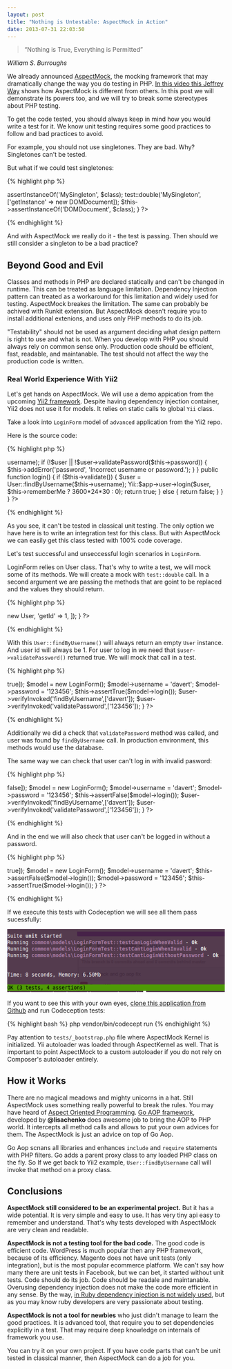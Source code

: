 ```yaml
---
layout: post
title: "Nothing is Untestable: AspectMock in Action"
date: 2013-07-31 22:03:50
---
```


> “Nothing is True, Everything is Permitted” 

*William S. Burroughs*

We already announced [AspectMock](https://github.com/Codeception/AspectMock), the mocking framework that may dramatically change the way you do testing in PHP. [In this video this Jeffrey Way](http://jeffrey-way.com/blog/2013/07/24/aspectmock-is-pretty-neat/) shows how AspectMock is different from others. In this post we will demonstrate its powers too, and we will try to break some stereotypes about PHP testing.

To get the code tested, you should always keep in mind how you would write a test for it. 
We know unit testing requires some good practices to follow and bad practices to avoid.

For example, you should not use singletones. They are bad. Why? Singletones can't be tested.

But what if we could test singletones:

{% highlight php %}
<?php
function testSingleton()
{
	$class = MySingleton::getInstance();
	$this->assertInstanceOf('MySingleton', $class);
	test::double('MySingleton', ['getInstance' => new DOMDocument]);
	$this->assertInstanceOf('DOMDocument', $class);
}
?>
{% endhighlight %}

And with AspectMock we really do it - the test is passing.
Then should we still consider a singleton to be a bad practice?

## Beyond Good and Evil

Classes and methods in PHP are declared statically and can't be changed in runtime.
This can be treated as language limitation. 
Dependency Injection pattern can treated as a workaround for this limitation and widely used for testing.
AspectMock breakes the limitation. The same can probably be achived with Runkit extension. But AspectMock doesn't require you to install additional extenions, and uses only PHP methods to do its job.

"Testability" should not be used as argument deciding what design pattern is right to use and what is not.
When you develop with PHP you should always rely on common sense only. Production code should be efficient, fast, readable, and maintanable. The test should not affect the way the production code is written.

### Real World Experience With Yii2

Let's get hands on AspectMock. We will use a demo appication from the upcoming [Yii2 framework](https://github.com/yiisoft/yii2).
Despite having dependency injection container, Yii2 does not use it for models. It relies on static calls to global `Yii` class.

Take a look into `LoginForm` model of `advanced` application from the Yii2 repo.

Here is the source code:

{% highlight php %}
<?php
namespace common\models;

use Yii;
use yii\base\Model;

class LoginForm extends Model
{
	public $username;
	public $password;
	public $rememberMe = true;

	public function rules()
	{
		return array(
			// username and password are both required
			array('username, password', 'required'),
			// password is validated by validatePassword()
			array('password', 'validatePassword'),
			// rememberMe must be a boolean value
			array('rememberMe', 'boolean'),
		);
	}

	public function validatePassword()
	{
		$user = User::findByUsername($this->username);
		if (!$user || !$user->validatePassword($this->password)) {
			$this->addError('password', 'Incorrect username or password.');
		}
	}

	public function login()
	{
		if ($this->validate()) {
			$user = User::findByUsername($this->username);
			Yii::$app->user->login($user, $this->rememberMe ? 3600*24*30 : 0);
			return true;
		} else {
			return false;
		}
	}
}
?>
{% endhighlight %}

As you see, it can't be tested in classical unit testing. The only option we have here is to write an integration test for this class. 
But with AspectMock we can easily get this class tested with 100% code coverage.

Let's test successful and unseccessful login scenarios in `LoginForm`.

LoginForm relies on User class. That's why to write a test, we will mock some of its methods.
We will create a mock with `test::double` call. In a second argument we are passing the methods that are goint to be replaced and the values they should return.

{% highlight php %}
<?php
    public function setUp()
    {
        test::double('common\models\User', [
            'findByUsername' => new User,
            'getId' => 1,
        ]);

    }
?>    
{% endhighlight %}

With this `User::findByUsername()` will always return an empty `User` instance.
And user id will always be 1. For user to log in we need that `$user->validatePassword()` returned true.
We will mock that call in a test.

{% highlight php %}
<?php
public function testCanLoginWhenValid()
{
    $user = test::double('common\models\User', ['validatePassword' => true]);

    $model = new LoginForm();
    $model->username = 'davert';
    $model->password = '123456';

    $this->assertTrue($model->login());
    $user->verifyInvoked('findByUsername',['davert']);
    $user->verifyInvoked('validatePassword',['123456']);
}
?>    
{% endhighlight %}

Additionally we did a check that `validatePassword` method was called, and user was found by `findByUsername` call.
In production environment, this methods would use the database. 

The same way we can check that user can't log in with invalid pasword:

{% highlight php %}
<?php
public function testCantLoginWhenInvalid()
{
	$user = test::double('common\models\User', ['validatePassword' => false]);

	$model = new LoginForm();
	$model->username = 'davert';
	$model->password = '123456';

	$this->assertFalse($model->login());
	$user->verifyInvoked('findByUsername',['davert']);
	$user->verifyInvoked('validatePassword',['123456']);
}
?>    
{% endhighlight %}

And in the end we will also check that user can't be logged in without a password.

{% highlight php %}
<?php
public function testCantLoginWithoutPassword()
{
    test::double('common\models\User', ['validatePassword' => true]);
    $model = new LoginForm();
    $model->username = 'davert';
    $this->assertFalse($model->login());
    $model->password = '123456';
    $this->assertTrue($model->login());
}    
?>
{% endhighlight %}

If we execute this tests with Codeception we will see all them pass sucessfully:

![passed](/images/aspect_mock_ok.png)

If you want to see this with your own eyes, [clone this application from Github](https://github.com/DavertMik/Yii2-AspectMock) and run Codeception tests:

{% highlight bash %}
php vendor/bin/codecept run
{% endhighlight %}

Pay attention to `tests/_bootstrap.php` file where AspectMock Kernel is initialized. Yii autoloader was loaded through AspectKernel as well.
That is important to point AspectMock to a custom autoloader if you do not rely on Composer's autoloader entirely.

## How it Works

There are no magical meadows and mighty unicorns in a hat. Still AspectMock uses something really powerful to break the rules.
You may have heard of [Aspect Oriented Programming](https://en.wikipedia.org/wiki/Aspect-oriented_programming). [Go AOP framework](https://github.com/lisachenko/go-aop-php), developed by **@lisachenko** does awesome job to bring the AOP to PHP world. It intercepts all method calls and allows to put your own advices for them. The AspectMock is just an advice on top of Go Aop.

Go Aop scnans all libraries and enhances `include` and `require` statements with PHP filters. 
Go adds a parent proxy class to any loaded PHP class on the fly. So If we get back to Yii2 example, `User::findByUsername` call will invoke that method on a proxy class.

## Conclusions

**AspectMock still considered to be an experimental project.**
But it has a wide potential. It is very simple and easy to use. It has very tiny api easy to remember and understand. 
That's why tests developed with AspectMock are very clean and readable.

**AspectMock is not a testing tool for the bad code.** The good code is efficient code. WordPress is much popular then any PHP framework, because of its efficiency. Magento does not have unit tests (only integration), but is the most popular ecommerce platform. We can't say how many there are unit tests in Facebook, but we can bet, it started without unit tests. Code should do its job. Code should be readale and maintanable. Overusing dependency injection does not make the code more efficient in any sense. By the way, [in Ruby dependency injection is not widely used](http://david.heinemeierhansson.com/2012/dependency-injection-is-not-a-virtue.html), but as you may know ruby developers are very passionate about testing.

**AspectMock is not a tool for newbies** who just didn't manage to learn the good practices.
It is advanced tool, that require you to set dependencies explicitly in a test. That may require deep knowledge on internals of framework you use.

You can try it on your own project. If you have code parts that can't be unit tested in classical manner, then AspectMock can do a job for you.
